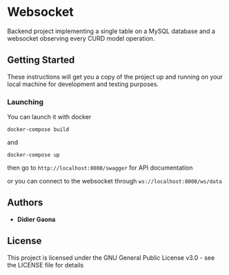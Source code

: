 # Websocket


Backend project implementing a single table on a MySQL database and a websocket observing every CURD model operation.

## Getting Started

These instructions will get you a copy of the project up and running on your local machine for development and testing purposes.


### Launching

You can launch it with docker

```
docker-compose build
```

and

```
docker-compose up
```

then go to ```http://localhost:8000/swagger``` for API documentation

or you can connect to the websocket through ```ws://localhost:8000/ws/data```

## Authors

* **Didier Gaona**

## License

This project is licensed under the GNU General Public License v3.0 - see the LICENSE file for details
